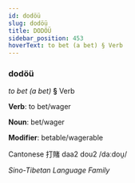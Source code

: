 ```yaml
---
id: dodöü
slug: dodöü
title: DODÖÜ
sidebar_position: 453
hoverText: to bet (a bet) § Verb
---
```


### dodöü

*to bet (a bet)* **§** Verb

**Verb**: to bet/wager

**Noun**: bet/wager

**Modifier**: betable/wagerable

Cantonese 打賭 daa2 dou2 /daːdou̯/

*Sino-Tibetan Language Family*